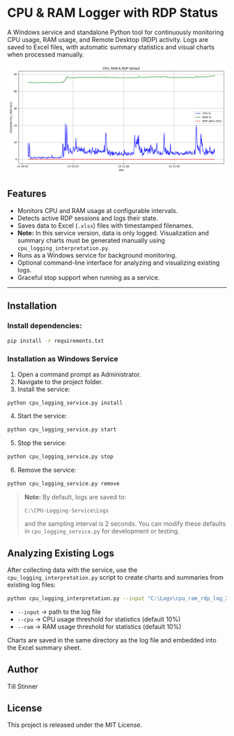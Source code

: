 # CPU & RAM Logger with RDP Status

A Windows service and standalone Python tool for continuously monitoring CPU usage, RAM usage, and Remote Desktop (RDP) activity. Logs are saved to Excel files, with automatic summary statistics and visual charts when processed manually.

![CPU/RAM/RDP Chart](example_chart.png)

## Features

* Monitors CPU and RAM usage at configurable intervals.
* Detects active RDP sessions and logs their state.
* Saves data to Excel (`.xlsx`) files with timestamped filenames.
* **Note:** In this service version, data is only logged. Visualization and summary charts must be generated manually using `cpu_logging_interpretation.py`.
* Runs as a Windows service for background monitoring.
* Optional command-line interface for analyzing and visualizing existing logs.
* Graceful stop support when running as a service.

---

## Installation

### Install dependencies:

```bash
pip install -r requirements.txt
```

### Installation as Windows Service

1. Open a command prompt as Administrator.
2. Navigate to the project folder.
3. Install the service:

```cmd
python cpu_logging_service.py install
```

4. Start the service:

```cmd
python cpu_logging_service.py start
```

5. Stop the service:

```cmd
python cpu_logging_service.py stop
```

6. Remove the service:

```cmd
python cpu_logging_service.py remove
```

> **Note:** By default, logs are saved to:
>
> ```text
> C:\CPU-Logging-Service\Logs
> ```
>
> and the sampling interval is 2 seconds.
> You can modify these defaults in `cpu_logging_service.py` for development or testing.

## Analyzing Existing Logs

After collecting data with the service, use the `cpu_logging_interpretation.py` script to create charts and summaries from existing log files:

```bash
python cpu_logging_interpretation.py --input "C:\Logs\cpu_ram_rdp_log_2025-10-14_14-30-00.xlsx" --cpu 80 --ram 70
```

* `--input` → path to the log file
* `--cpu` → CPU usage threshold for statistics (default 10%)
* `--ram` → RAM usage threshold for statistics (default 10%)

Charts are saved in the same directory as the log file and embedded into the Excel summary sheet.

## Author

Till Stinner

## License

This project is released under the MIT License.

